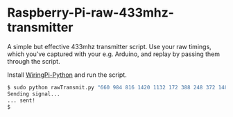 # Raspberry-Pi-raw-433mhz-transmitter

A simple but effective 433mhz transmitter script. Use your raw timings, which you've captured with your e.g. Arduino, and replay by passing them through the script.

Install [WiringPi-Python](https://github.com/WiringPi/WiringPi-Python) and run the script.

```sh
$ sudo python rawTransmit.py "660 984 816 1420 1132 172 388 248 372 1484 2016 500 224 1632 576 56 1028 1504 316 2592 464 1580"
Sending signal...
... sent!
$ 
```

